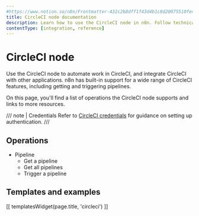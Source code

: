 ```yaml
---
#https://www.notion.so/n8n/Frontmatter-432c2b8dff1f43d4b1c8d20075510fe4
title: CircleCI node documentation
description: Learn how to use the CircleCI node in n8n. Follow technical documentation to integrate CircleCI node into your workflows.
contentType: [integration, reference]
---
```


# CircleCI node

Use the CircleCI node to automate work in CircleCI, and integrate CircleCI with other applications. n8n has built-in support for a wide range of CircleCI features, including getting and triggering pipelines.

On this page, you'll find a list of operations the CircleCI node supports and links to more resources.

/// note | Credentials
Refer to [CircleCI credentials](/integrations/builtin/credentials/circleci.md) for guidance on setting up authentication. 
///

## Operations

* Pipeline
    * Get a pipeline
    * Get all pipelines
    * Trigger a pipeline

## Templates and examples

<!-- see https://www.notion.so/n8n/Pull-in-templates-for-the-integrations-pages-37c716837b804d30a33b47475f6e3780 -->
[[ templatesWidget(page.title, 'circleci') ]]
